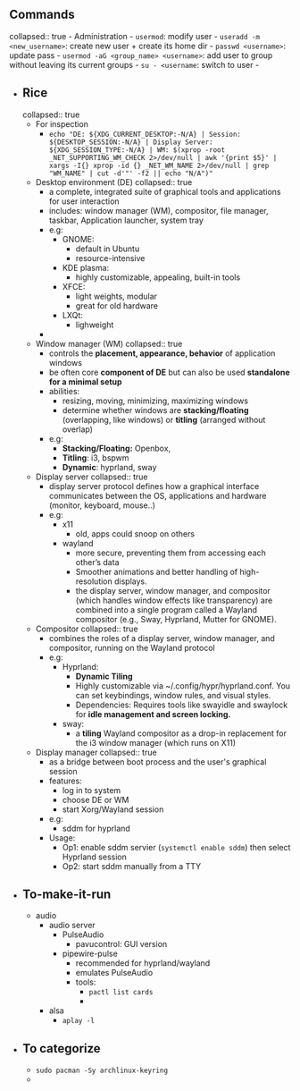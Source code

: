 ## Commands
collapsed:: true
	- Administration
		- `usermod`: modify user
			- `useradd -m <new_username>`: create new user + create its home dir
			- `passwd <username>`: update pass
			- `usermod -aG <group_name> <username>`: add user to group without leaving its current groups
			- `su - <username`: switch to user
			-
- ## Rice
  collapsed:: true
	- For inspection
		- `echo "DE: ${XDG_CURRENT_DESKTOP:-N/A} | Session: ${DESKTOP_SESSION:-N/A} | Display Server: ${XDG_SESSION_TYPE:-N/A} | WM: $(xprop -root _NET_SUPPORTING_WM_CHECK 2>/dev/null | awk '{print $5}' | xargs -I{} xprop -id {} _NET_WM_NAME 2>/dev/null | grep "WM_NAME" | cut -d'"' -f2 || echo "N/A")"`
	- Desktop environment (DE)
	  collapsed:: true
		- a complete, integrated suite of graphical tools and applications for user interaction
		- includes: window manager (WM), compositor, file manager, taskbar, Application launcher, system tray
		- e.g:
			- GNOME:
				- default in Ubuntu
				- resource-intensive
			- KDE plasma:
				- highly customizable, appealing, built-in tools
			- XFCE:
				- light weights, modular
				- great for old hardware
			- LXQt:
				- lighweight
		-
	- Window manager (WM)
	  collapsed:: true
		- controls the **placement, appearance, behavior** of application windows
		- be often core **component of DE** but can also be used **standalone for a minimal setup**
		- abilities:
			- resizing, moving, minimizing, maximizing windows
			- determine whether windows are **stacking/floating** (overlapping, like windows) or **titling** (arranged without overlap)
		- e.g:
			- **Stacking/Floating:** Openbox,
			- **Titling**: i3, bspwm
			- **Dynamic**: hyprland, sway
	- Display server
	  collapsed:: true
		- display server protocol defines how a graphical interface communicates between the OS, applications and hardware (monitor, keyboard, mouse..)
		- e.g:
			- x11
				- old, apps could snoop on others
			- wayland
				- more secure, preventing them from accessing each other’s data
				- Smoother animations and better handling of high-resolution displays.
				- the display server, window manager, and compositor (which handles window effects like transparency) are combined into a single program called a Wayland compositor (e.g., Sway, Hyprland, Mutter for GNOME).
	- Compositor
	  collapsed:: true
		- combines the roles of a display server, window manager, and compositor, running on the Wayland protocol
		- e.g:
			- Hyprland:
				- **Dynamic Tiling**
				- Highly customizable via ~/.config/hypr/hyprland.conf. You can set keybindings, window rules, and visual styles.
				- Dependencies: Requires tools like swayidle and swaylock for **idle management and screen locking.**
			- sway:
				- a **tiling** Wayland compositor as a drop-in replacement for the i3 window manager (which runs on X11)
	- Display manager
	  collapsed:: true
		- as a bridge between boot process and the user's graphical session
		- features:
			- log in to system
			- choose DE or WM
			- start Xorg/Wayland session
		- e.g:
			- sddm for hyprland
		- Usage:
			- Op1: enable sddm servier (`systemctl enable sddm`) then select Hyprland session
			- Op2: start sddm manually from a TTY
- ## To-make-it-run
	- audio
		- audio server
			- PulseAudio
				- pavucontrol: GUI version
			- pipewire-pulse
				- recommended for hyprland/wayland
				- emulates PulseAudio
				- tools:
					- `pactl list cards`
					-
		- alsa
			- `aplay -l`
- ## To categorize
	- `sudo pacman -Sy archlinux-keyring`
	-